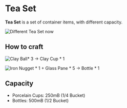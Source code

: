 # Tea Set

**Tea Set** is a set of container items, with different capacity.

![Different Tea Set now](../.gitbook/assets/blocks-items/tea_set.png)

## How to craft

![Clay Ball* 3 → Clay Cup * 1](../.gitbook/assets/recipes/clay_cup_recipe.png)

![Iron Nugget * 1 + Glass Pane * 5 → Bottle * 1](../.gitbook/assets/recipes/bottle_recipe.png)

## Capacity
- Porcelain Cups: 250mB (1/4 Bucket)
- Bottles: 500mB (1/2 Bucket)
